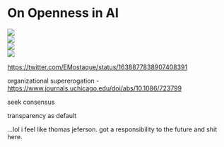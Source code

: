 # On Openness in AI

![](https://img.shields.io/badge/tag-publicgood-lightgrey)  
![](https://img.shields.io/badge/tag-opensource-84f8cf)  
![](https://img.shields.io/badge/tag-publication-lightgrey)  
![](https://img.shields.io/badge/tag-alignment-lightgrey)


https://twitter.com/EMostaque/status/1638877838907408391

organizational supererogation - https://www.journals.uchicago.edu/doi/abs/10.1086/723799

seek consensus

transparency as default

...lol i feel like thomas jeferson. got a responsibility to the future and shit here.

